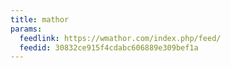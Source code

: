```yaml
---
title: mathor
params:
  feedlink: https://wmathor.com/index.php/feed/
  feedid: 30832ce915f4cdabc606889e309bef1a
---
```

